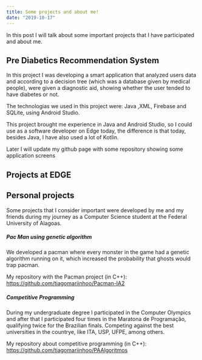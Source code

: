 ```yaml
---
title: Some projects and about me!
date: "2019-10-17"
---
```


In this post I will talk about some important projects that I have participated and about me.

<!-- end -->

## Pre Diabetics Recommendation System

In this project I was developing a smart application that analyzed users data and according to a decision tree (which was a database given by medical people), were given a diagnostic aid, showing whether the user tended to have diabetes or not.

The technologias we used in this project were: Java ,XML, Firebase and SQLite, using Android Studio.

This project brought me experience in Java and Android Studio, so I could use as a software developer on Edge today, the difference is that today, besides Java, I have also used a lot of Kotlin.

Later I will update my github page with some repository showing some application screens

## Projects at EDGE

## Personal projects

Some projects that I consider important were developed by me and my friends during my journey as a Computer Science student at the Federal University of Alagoas.

##### Pac Man using genetic algorithm

We developed a pacman where every monster in the game had a genetic algorithm running on it, which increased the probability that ghosts would trap pacman.

My repository with the Pacman project (in C++): https://github.com/tiagomariinhoo/Pacman-IA2

##### Competitive Programming

During my undergraduate degree I participated in the Computer Olympics and after that I participated four times in the Maratona de Programação, qualifying twice for the Brazilian finals. Competing against the best universities in the countrye, like ITA, USP, UFPE, among others.

My repository about competitive programming (in C++): https://github.com/tiagomariinhoo/PAAlgoritmos